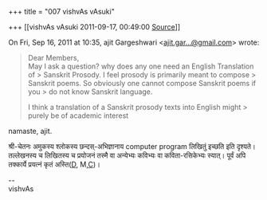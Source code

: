 +++
title = "007 vishvAs vAsuki"

+++
[[vishvAs vAsuki	2011-09-17, 00:49:00 [Source](https://groups.google.com/g/samskrita/c/S6DQnklQ2Ak)]]



On Fri, Sep 16, 2011 at 10:35, ajit Gargeshwari \<[ajit.gar...@gmail.com]()\> wrote:  

> Dear Members,  
> May I ask a question? why does any one need an English Translation of > Sanskrit Prosody. I feel prosody is primarily meant to compose > Sanskrit poems. So obviously one cannot compose Sanskrit poems if you > do not know Sanskrit language.  
>   
> I think a translation of a Sanskrit prosody texts into English might > purely be of academic interest  
>   

  

namaste, ajit.

  

श्री-चेतनः अमुकस्य श्लोकस्य छन्दस्-अभिज्ञानाय computer program लिखितुं इच्छति इति दृश्यते। तल्लेखनस्य च लिखितस्य च प्रयोजनं तस्मै वा अन्येभ्यः कविभ्यः वा कविता-रसिकेभ्यः स्यात्। पूर्वं अपि तक्कार्ये प्रयत्नं कृतं अस्ति([D](http://sanskrit.sai.uni-heidelberg.de/Chanda/HTML/list_all.html), M,[C](http://sktutils.com/metricAnalyzerAction.do))।

  
--  
vishvAs  
  
  



